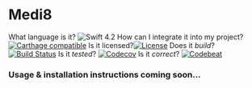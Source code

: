 # Medi8
What language is it? ![Swift 4.2](https://img.shields.io/badge/Swift-4.2-orange.svg)
How can I integrate it into my project? [![Carthage compatible](https://img.shields.io/badge/Carthage-compatible-4BC51D.svg?style=flat)](https://github.com/Carthage/Carthage)
Is it licensed?[![License](http://img.shields.io/:license-mit-blue.svg)](http://doge.mit-license.org)
Does it *build*? [![Build Status](https://travis-ci.org/jrtibbetts/Medi8.svg?branch=master)](https://travis-ci.org/jrtibbetts/Medi8)
Is it *tested*? [![Codecov](https://codecov.io/gh/jrtibbetts/Medi8/branch/master/graph/badge.svg)](https://codecov.io/gh/jrtibbetts/Medi8)
Is it *correct*? [![Codebeat](https://codebeat.co/badges/9db4672f-1ffc-4981-a7d0-3bb71e97cd62)](https://codebeat.co/projects/github-com-jrtibbetts-medi8-master)

### Usage & installation instructions coming soon...

